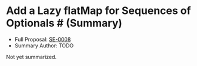# Add a Lazy flatMap for Sequences of Optionals # (Summary)

* Full Proposal: [SE-0008](https://github.com/apple/swift-evolution/blob/main/proposals/0008-lazy-flatmap-for-optionals.md)
* Summary Author: TODO

Not yet summarized.
